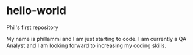 # hello-world
Phil's first repository

My name is phillammi and I am just starting to code.
I am currently a QA Analyst and I am looking forward to increasing my coding skills.
